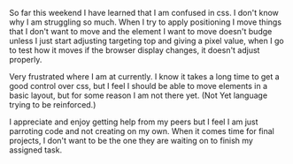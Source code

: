 So far this weekend I have learned that I am confused in css. I don't know why
I am struggling so much. When I try to apply positioning I move things that I
don't want to move and the element I want to move doesn't budge unless I just
start adjusting targeting top and giving a pixel value, when I go to test how it
moves if the browser display changes, it doesn't adjust properly.

Very frustrated where I am at currently. I know it takes a long time to get a
good control over css, but I feel I should be able to move elements in a basic
layout, but for some reason I am not there yet. (Not Yet language trying to be
reinforced.)

I appreciate and enjoy getting help from my peers but I feel I am just parroting
code and not creating on my own. When it comes time for final projects, I don't
want to be the one they are waiting on to finish my assigned task.
